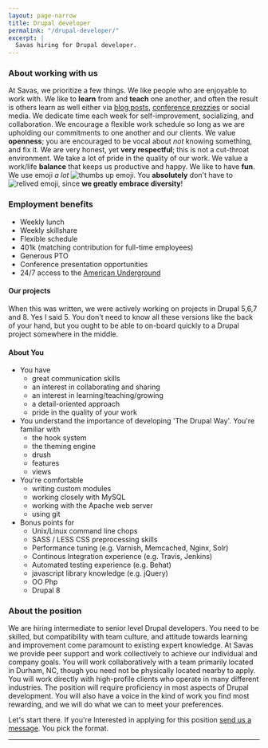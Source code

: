 ```yaml
---
layout: page-narrow
title: Drupal developer
permalink: "/drupal-developer/"
excerpt: | 
  Savas hiring for Drupal developer.
---
```


### About working with us
At Savas, we prioritize a few things. We like people who are enjoyable to work 
with. We like to **learn** from and **teach** one another, and often the result is others
 learn as well either via [blog posts](/news), 
 [conference prezzies](http://chrisarusso.github.io/asheville.html#/) or social media.
We dedicate time each week for self-improvement, socializing, and collaboration. 
We encourage a flexible work schedule
so long as we are upholding our commitments to one another and our clients. We 
value **openness**; you are encouraged to be vocal about _not_ knowing something,
and fix it. We are very honest, yet **very respectful**; this is not a cut-throat 
environment.
We take a lot of pride in the quality of our work. We value a work/life **balance** 
that keeps us productive and happy. We like to have **fun**.
We use emoji _a lot_ 
<img src="http://www.emoji-cheat-sheet.com/graphics/emojis/thumbsup.png" alt="thumbs up emoji" class="emoji">. 
You **absolutely** don't have to <img src="http://www.emoji-cheat-sheet.com/graphics/emojis/relieved.png" alt="relived emoji" class="emoji">,
since **we greatly embrace diversity**!

### Employment benefits 
+ Weekly lunch 
+ Weekly skillshare 
+ Flexible schedule 
+ 401k (matching contribution for full-time employees)
+ Generous PTO
+ Conference presentation opportunities
+ 24/7 access to the [American Underground](http://americanunderground.com/) 

#### Our projects
When this was written, we were actively working on projects in Drupal 5,6,7 and 
8. Yes I said 5. You don't need to know all these versions like the back of your
hand, but you ought to be able to on-board quickly to a Drupal project 
somewhere in the middle.  

#### About You 
+ You have
  + great communication skills
  + an interest in collaborating and sharing
  + an interest in learning/teaching/growing
  + a detail-oriented approach
  + pride in the quality of your work
+ You understand the importance of developing 'The Drupal Way'. You're familiar with
  + the hook system
  + the theming engine
  + drush
  + features
  + views
+ You're comfortable
  + writing custom modules
  + working closely with MySQL
  + working with the Apache web server
  + using git
+ Bonus points for
  + Unix/Linux command line chops
  + SASS / LESS CSS preprocessing skills
  + Performance tuning (e.g. Varnish, Memcached, Nginx, Solr) 
  + Continous Integration experience (e.g. Travis, Jenkins)
  + Automated testing experience (e.g. Behat)
  + javascript library knowledge (e.g. jQuery)
  + OO Php
  + Drupal 8 
 
### About the position
We are hiring intermediate to senior level Drupal developers. You need to be 
skilled, but compatibility with team culture, and attitude towards learning and 
improvement come paramount to existing expert knowledge. At Savas we provide peer 
support and work collectively to achieve our individual and company goals. You 
will work collaboratively with a team primarily located in Durham, NC, though 
you need not be physically located nearby to apply. You will work directly with 
high-profile clients who operate in many different industries. The position will 
require proficiency in most aspects of Drupal development. You will also have a 
voice in the kind of work you find most rewarding, and we will do what we can to 
meet your preferences.  
  
Let's start there. 
If you're Interested in applying for this position 
<a href="/contact">send us a message</a>. You pick the format.

---
